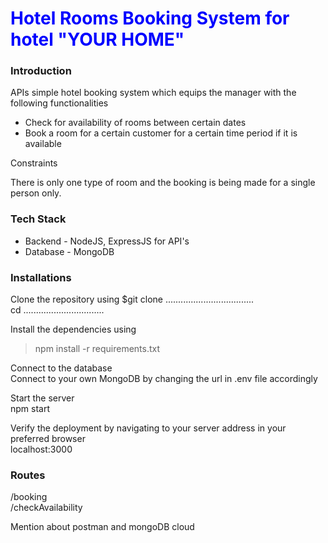 <head>
  <style>
    
  </style>
</head>
<body>
<h1 style="color:blue"> Hotel Rooms Booking System for hotel "YOUR HOME" </h1>

<h3>Introduction</h3>
<p> APIs simple hotel booking system which equips the manager with the following functionalities</p>
<ul>
  <li>Check for availability of rooms between certain dates</li>
  <li>Book a room for a certain customer for a certain time period if it is available</li>
</ul>
<p>Constraints</p>
There is only one type of room and the booking is being made for a single person only.

<h3>Tech Stack</h3>
<ul>
  <li>Backend - NodeJS, ExpressJS for API's</li>
  <li>Database - MongoDB</li>
</ul>

<h3>Installations</h3>
Clone the repository using
$git clone ...................................
<br>
cd ................................
<br>

Install the dependencies using<br>
>npm install -r requirements.txt <br>

Connect to the database <br>
Connect to your own MongoDB by changing the url in .env file accordingly <br>

Start the server<br>
npm start<br>

Verify the deployment by navigating to your server address in your preferred browser<br>
localhost:3000<br>

<h3>Routes</h3>
/booking <br>
/checkAvailability <br>

<p> Mention about postman and mongoDB cloud </p>
</body>

